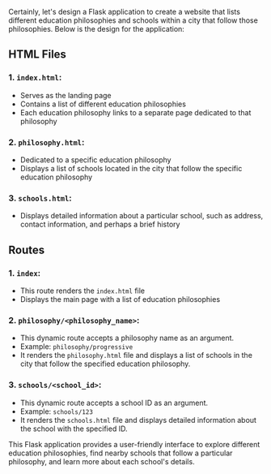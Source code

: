 Certainly, let's design a Flask application to create a website that lists different education philosophies and schools within a city that follow those philosophies. Below is the design for the application:

## HTML Files
### 1. `index.html`:
- Serves as the landing page
- Contains a list of different education philosophies
- Each education philosophy links to a separate page dedicated to that philosophy

### 2. `philosophy.html`:
- Dedicated to a specific education philosophy
- Displays a list of schools located in the city that follow the specific education philosophy

### 3. `schools.html`:
- Displays detailed information about a particular school, such as address, contact information, and perhaps a brief history

## Routes
### 1. `index`:
- This route renders the `index.html` file
- Displays the main page with a list of education philosophies

### 2. `philosophy/<philosophy_name>`:
- This dynamic route accepts a philosophy name as an argument.
- Example: `philosophy/progressive`
- It renders the `philosophy.html` file and displays a list of schools in the city that follow the specified education philosophy.

### 3. `schools/<school_id>`:
- This dynamic route accepts a school ID as an argument.
- Example: `schools/123`
- It renders the `schools.html` file and displays detailed information about the school with the specified ID.

This Flask application provides a user-friendly interface to explore different education philosophies, find nearby schools that follow a particular philosophy, and learn more about each school's details.